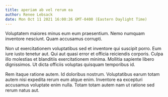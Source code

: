 ```yaml
---
title: aperiam ab vel rerum ea
author: Renee Lebsack
date: Mon Oct 11 2021 16:00:26 GMT-0400 (Eastern Daylight Time)
---
```

Voluptatem maiores minus eum eum praesentium. Nemo numquam inventore nesciunt. Quam accusamus corrupti.

 Non ut exercitationem voluptatibus sed et inventore qui suscipit porro. Eum iure iusto tenetur aut. Qui aut quasi error et officia reiciendis corporis. Culpa illo molestias et blanditiis exercitationem minima. Mollitia sapiente libero dignissimos. Ut dicta officiis voluptas quisquam temporibus id.

 Rem itaque ratione autem. Id doloribus nostrum. Voluptatibus earum totam autem nisi expedita rerum eum atque enim. Inventore ea excepturi accusamus voluptate enim nulla. Totam totam autem nam ut ratione sed rerum natus aut.